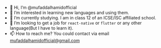 - 👋 Hi, I’m @mufaddalhamidofficial
- 👀 I’m interested in learning new languages and using them.
- 🌱 I’m currently studying. I am in class 12 of an ICSE/ISC affiliated school.
- 💞️ I’m looking to get a job for `react-native` or `flutter` or any other language(But I have to learn it).
- 📫 How to reach me? You could contact via email mufaddalhamidofficial@gmail.com

<!---
Basic Flutter Dependencies:
-   provider
-   http
-   shared_preferences
-   fluttertoast
-   url_launcher
-   firebase_core -> https://firebase.flutter.dev
-   onesignal_flutter
-   package_info_plus

--->
